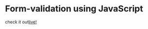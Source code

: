 # Form-validation using JavaScript

check it out[live!](https://birukyemane.github.io/form-validation-in-JavaScript/)

